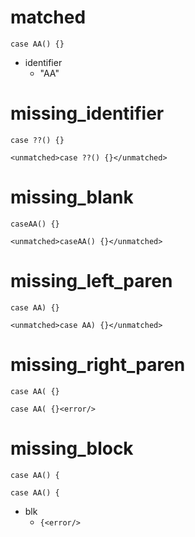 # matched

```dexscript
case AA() {}
```

* identifier
    * "AA"

# missing_identifier

```dexscript
case ??() {}
```

```dexscript
<unmatched>case ??() {}</unmatched>
```

# missing_blank

```dexscript
caseAA() {}
```

```dexscript
<unmatched>caseAA() {}</unmatched>
```

# missing_left_paren

```dexscript
case AA) {}
```

```dexscript
<unmatched>case AA) {}</unmatched>
```

# missing_right_paren

```dexscript
case AA( {}
```

```dexscript
case AA( {}<error/>
```

# missing_block

```dexscript
case AA() {
```

```dexscript
case AA() {
```

* blk
    * `{<error/>`










